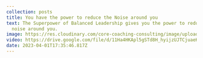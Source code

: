 ```yaml
---
collection: posts
title: You have the power to reduce the Noise around you
text: T﻿he Superpower of Balanced Leadership gives you the power to reduce the
  noise around you.
image: https://res.cloudinary.com/core-coaching-consulting/image/upload/v1680372351/Screen_Shot_2023-04-01_at_2.04.36_PM_wyq3xc.png
video: https://drive.google.com/file/d/11Ha4HKApl5gSTd8H_hyijzUJTCjuaeKr/view?usp=share_link
date: 2023-04-01T17:35:46.817Z
---
```

